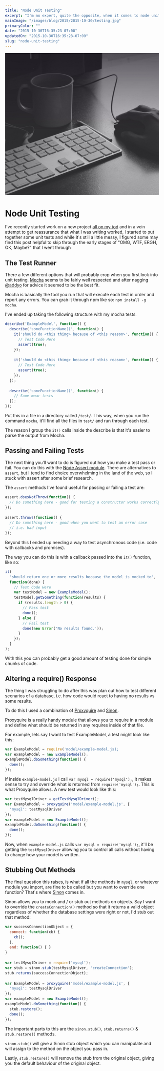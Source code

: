 ```yaml
---
title: "Node Unit Testing"
excerpt: "I'm no expert, quite the opposite, when it comes to node unit testing. I spent some time trying to figure out how to unit test a new project and here's my rough findings so far."
mainImage: "/images/blog/2015/2015-10-30/testing.jpg"
primaryColor: ""
date: "2015-10-30T16:35:23-07:00"
updatedOn: "2015-10-30T16:35:23-07:00"
slug: "node-unit-testing"
---
```

![Key art for blog post "Node Unit Testing"](/images/blog/2015/2015-10-30/testing.jpg)

# Node Unit Testing

I've recently started work on a new project
<a href="http://www.urbandictionary.com/define.php?term=on my tod">all on my tod</a> and in a vein attempt to get reassurance that what I was writing worked, I started to put together some unit tests and while it's still a little messy, I figured some may find this post helpful to skip through the early stages of "OMG, WTF, ERGH, OK, Maybe?" that I went through

## The Test Runner

There a few different options that will probably crop when you first look into unit testing. [Mocha](https://mochajs.org/) seems to be fairly well respected and after nagging [@addyo](https://twitter.com/addyo) for advice it seemed to be the best fit.

Mocha is basically the tool you run that will execute each test in order and report any errors. You can grab it through npm like so: `npm install -g mocha`.

I've ended up taking the following structure with my mocha tests:

```javascript
describe('ExampleModel', function() {
  describe('someFunctionName()', function() {
    it('should do <this thing> because of <this reason>', function() {
      // Test Code Here
      assert(true);
    });

    it('should do <this thing> because of <this reason>', function() {
      // Test Code Here
      assert(true);
    });
  });

  describe('someFunctionName()', function() {
    // Some moar tests
  });
});
```

Put this in a file in a directory called `/test/`. This way, when you run the command `mocha`, it'll find all the files in `test/` and run through each test.

The reason I group the `it()` calls inside the describe is that it's easier to parse the output from Mocha.

## Passing and Failing Tests

The next thing you'll want to do is figured out how you make a test pass or fail. You can do this with the [Node Assert module](https://nodejs.org/api/assert.html). There are alternatives to `assert`, but I tend to find choice overwhelming in the land of the web, so I stuck with assert after some brief research.

The `assert` methods I've found useful for passing or failing a test are:

```javascript
assert.doesNotThrow(function() {
  // Do something here - good for testing a constructor works correctly
});

assert.throws(function() {
  // Do something here - good when you want to test an error case
  // i.e. bad input
});
```

Beyond this I ended up needing a way to test asynchronous code (i.e. code with callbacks and promises).

The way you can do this is with a callback passed into the `it()` function, like so:

```javascript
it(
  'should return one or more results because the model is mocked to',
  function(done) {
    // Test Code Here
    var testModel = new ExampleModel();
    testModel.getSomething(function(results) {
      if (results.length > 0) {
        // Pass test
        done();
      } else {
        // Fail test
        done(new Error('No results found.'));
      }
    });
  }
);
```

With this you can probably get a good amount of testing done for simple chunks of code.

## Altering a require() Response

The thing I was struggling to do after this was plan out how to test different scenarios of a database, i.e. how code would react to having no results vs some results.

To do this I used a combination of [Proxyquire](https://github.com/thlorenz/proxyquire) and [Sinon](https://github.com/sinonjs/sinon).

Proxyquire is a really handy module that allows you to require in a module and define what should be returned in any requires inside of that file.

For example, lets say I want to test ExampleModel, a test might look like this:

```javascript
var ExampleModel = require('model/example-model.js);
var exampleModel = new ExampleModel();
exampleModel.doSomething(function() {
  done();
});
```

If inside `example-model.js` I call `var mysql = require('mysql');`, it makes sense to try and override what is returned from `require('mysql');`. This is what Proxyquire allows. A new test would look like this:

```javascript
var testMysqlDriver = getTestMysqlDriver();
var ExampleModel = proxyquire('model/example-model.js', {
  'mysql': testMysqlDriver
});
var exampleModel = new ExampleModel();
exampleModel.doSomething(function() {
  done();
});
```

Now, when `example-model.js` calls `var mysql = require('mysql');`, it'll be getting the `testMysqlDriver` allowing you to control all calls without having to change how your model is written.

## Stubbing Out Methods

The final question this raises, is what if all the methods in `mysql`, or whatever module you import, are fine to be called but you want to override one function? That's where [Sinon](https://github.com/sinonjs/sinon) comes in.

Sinon allows you to mock and / or stub out methods on objects. Say I want to override the `createConnection()` method so that it returns a valid object regardless of whether the database settings were right or not, I'd stub out that method:

```javascript
var successConnectionObject = {
  connect: function(cb) {
    cb();
  },
  end: function() { }
}

var testMysqlDriver = require('mysql');
var stub = sinon.stub(testMysqlDriver, 'createConnection');
stub.returns(successConnectionObject);

var ExampleModel = proxyquire('model/example-model.js', {
  'mysql': testMysqlDriver
});
var exampleModel = new ExampleModel();
exampleModel.doSomething(function() {
  stub.restore();
  done();
});
```

The important parts to this are the `sinon.stub()`, `stub.returns()` & `stub.restore()` methods.

`sinon.stub()` will give a Sinon stub object which you can manipulate and will assign to the method on the object you pass in.

Lastly, `stub.restore()` will remove the stub from the original object, giving you the default behaviour of the original object.



